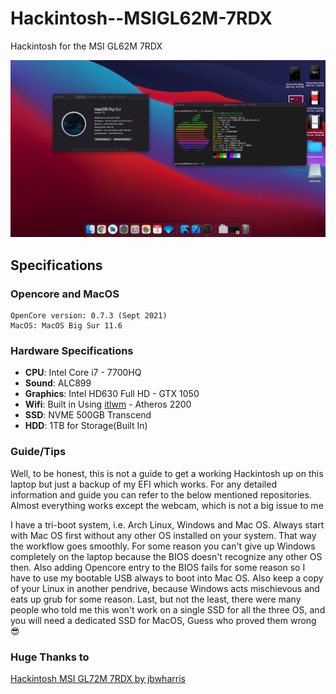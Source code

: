 # Hackintosh--MSIGL62M-7RDX
Hackintosh for the MSI GL62M 7RDX


![](capture.png)

## Specifications

### Opencore and MacOS

```
OpenCore version: 0.7.3 (Sept 2021)
MacOS: MacOS Big Sur 11.6
```

### Hardware Specifications

- **CPU**: Intel Core i7 - 7700HQ
- **Sound**: ALC899
- **Graphics**: Intel HD630 Full HD - GTX 1050
- **Wifi**: Built in Using [itlwm](https://github.com/OpenIntelWireless/itlwm) - Atheros 2200
- **SSD**: NVME 500GB Transcend
- **HDD**: 1TB for Storage(Built In)

### Guide/Tips
Well, to be honest, this is not a guide to get a working Hackintosh up on this laptop but just a backup of my EFI which works. For any detailed information and guide you can refer to the below mentioned repositories. Almost everything works except the webcam, which is not a big issue to me

I have a tri-boot system, i.e. Arch Linux, Windows and Mac OS. Always start with Mac OS first without any other OS installed on your system. That way the workflow goes smoothly. For some reason you can't give up Windows completely on the laptop because the BIOS doesn't recognize any other OS then. Also adding Opencore entry to the BIOS fails for some reason so I have to use my bootable USB always to boot into Mac OS. Also keep a copy of your Linux in another pendrive, because Windows acts mischievous and eats up grub for some reason. Last, but not the least, there were many people who told me this won't work on a single SSD for all the three OS, and you will need a dedicated SSD for MacOS, Guess who proved them wrong 😎


### Huge Thanks to 
[Hackintosh MSI GL72M 7RDX by jbwharris](https://github.com/jbwharris/hackintosh-msi-GL72M-7RDX)
